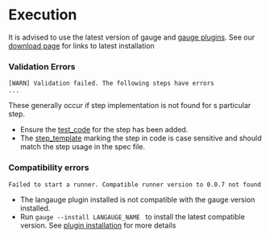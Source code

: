 # Execution

It is advised to use the latest version of gauge and [gauge plugins](../plugins). See our [download page](http://getgauge.io/download) for links to latest installation

### Validation Errors
````
[WARN] Validation failed. The following steps have errors
...

````
These generally occur if step implementation is not found for s particular step.
* Ensure the [test_code](../test_code/README.md) for the step has been added.
* The [step_template](../test_code/step_name_template.md) marking the step in code is case sensitive and should match the step usage in the spec file.


### Compatibility errors
````
Failed to start a runner. Compatible runner version to 0.0.7 not found
````
* The langauge plugin installed is not compatible with the gauge version installed.
* Run ```gauge --install LANGAUGE_NAME ``` to install the latest compatible version. See [plugin installation](../plugins/installation.md) for more details







